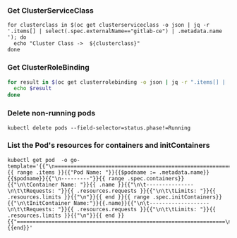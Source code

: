 ### Get ClusterServiceClass
```shell
for clusterclass in $(oc get clusterserviceclass -o json | jq -r '.items[] | select(.spec.externalName=="gitlab-ce") | .metadata.name '); do
  echo "Cluster Class ->  ${clusterclass}"
done
```


### Get ClusterRoleBinding
```sh
for result in $(oc get clusterrolebinding -o json | jq -r ".items[] | .groupNames | .[]"); do
  echo $result
done
```

### Delete non-running pods
```shell
kubectl delete pods --field-selector=status.phase!=Running
```

### List the Pod's resources for containers and initContainers
```shell
kubectl get pod  -o go-template='{{"\n==================================================================\n"}}{{ range .items }}{{"Pod Name: "}}{{$podname := .metadata.name}}{{$podname}}{{"\n---------"}}{{ range .spec.containers}}{{"\n\tContainer Name: "}}{{ .name }}{{"\n\t---------------\n\t\tRequests: "}}{{ .resources.requests }}{{"\n\t\tLimits: "}}{{ .resources.limits }}{{"\n"}}{{ end }}{{ range .spec.initContainers}}{{"\n\tInitContainer Name:"}}{{.name}}{{"\n\t-------------------\n\t\tRequests: "}}{{ .resources.requests }}{{"\n\t\tLimits: "}}{{ .resources.limits }}{{"\n"}}{{ end }}{{"==================================================================\n\n"}}{{end}}'
```